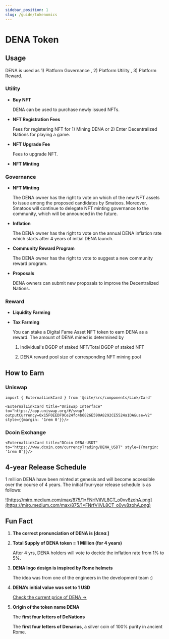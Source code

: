 ```yaml
---
sidebar_position: 1
slug: /guide/tokenomics
---
```



# DENA Token

## Usage

DENA is used as 1) Platform Governance , 2) Platform Utility , 3) Platform Reward.

### Utility

- **Buy NFT**

    DENA can be used to purchase newly issued NFTs. 

- **NFT Registration Fees**

    Fees for registering NFT for 1) Mining DENA or 2) Enter Decentralized Nations for playing a game.

- **NFT Upgrade Fee**

    Fees to upgrade NFT.

- **NFT Minting**

### Governance

- **NFT Minting**

    The DENA owner has the right to vote on which of the new NFT assets to issue among the proposed candidates by Smatoos. Moreover, Smatoos will continue to delegate NFT minting governance to the community, which will be announced in the future.

- **Inflation**

    The DENA owner has the right to vote on the annual DENA inflation rate which starts after 4 years of initial DENA launch.

- **Community Reward Program**

    The DENA owner has the right to vote to suggest a new community reward program.

- **Proposals**

    DENA owners can submit new proposals to improve the Decentralized Nations.

### Reward

- **Liquidity Farming**
- **Tax Farming**

    You can stake a Digital Fame Asset NFT token to earn DENA as a reward. The amount of DENA mined is determined by

    1. Individual's DGDP of staked NFT/Total DGDP of staked NFT

    2. DENA reward pool size of corresponding NFT mining pool

## How to Earn

### Uniswap

```mdx-code-block
import { ExternalLinkCard } from '@site/src/components/Link/Card'

<ExternalLinkCard title="Uniswap Interface" to="https://app.uniswap.org/#/swap?outputCurrency=0x15F0EEDF9Ce24fc4b6826E590A8292CE5524a1DA&use=V2" style={{margin: '1rem 0'}}/>
```

### Dcoin Exchange

```mdx-code-block
<ExternalLinkCard title="DCoin DENA-USDT" to="https://www.dcoin.com/currencyTrading/DENA_USDT" style={{margin: '1rem 0'}}/>
```

## 4-year Release Schedule

1 million DENA have been minted at genesis and will become accessible over the course of 4 years. The initial four-year release schedule is as follows:

![https://miro.medium.com/max/875/1*FNrfViIVL8CT_o0vv8zohA.png](https://miro.medium.com/max/875/1*FNrfViIVL8CT_o0vv8zohA.png)

## Fun Fact

1. **The correct pronunciation of DENA is [dɛnɑː]**
2. **Total Supply of DENA token = 1 Million (for 4 years)**

    After 4 yrs, DENA holders will vote to decide the inflation rate from 1% to 5%.

3. **DENA logo design is inspired by Rome helmets**

    The idea was from one of the engineers in the development team :)

4. **DENA’s initial value was set to 1 USD**

    [Check the current price of DENA →](https://coinmarketcap.com/currencies/decentralized-nations/)

5. **Origin of the token name DENA**

    The **first four letters of DeNations**

    The **first four letters of Denarius**, a silver coin of 100% purity in ancient Rome.